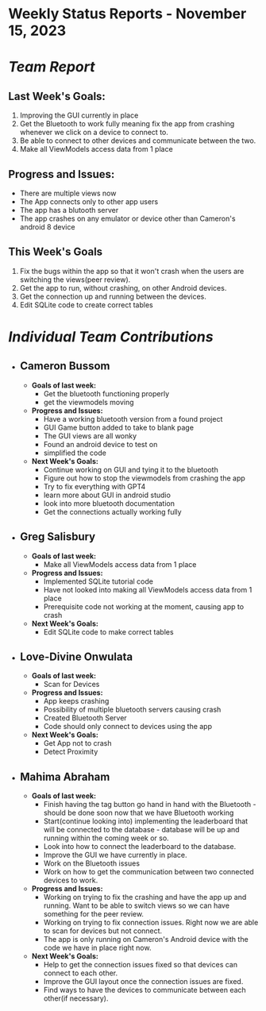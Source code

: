 # Weekly Status Reports - November 15, 2023

# *Team Report*

## Last Week's Goals:
1. Improving the GUI currently in place
2. Get the Bluetooth to work fully meaning fix the app from crashing whenever we click on a device to connect to.
3. Be able to connect to other devices and communicate between the two.
4. Make all ViewModels access data from 1 place
   
## Progress and Issues:
+ There are multiple views now
+ The App connects only to other app users
+ The app has a blutooth server
+ The app crashes on any emulator or device other than Cameron's android 8 device 


## This Week's Goals
1. Fix the bugs within the app so that it won't crash when the users are switching the views(peer review).
2. Get the app to run, without crashing, on other Android devices.
3. Get the connection up and running between the devices.
4. Edit SQLite code to create correct tables

# *Individual Team Contributions*

+ ## Cameron Bussom
    + **Goals of last week:**
      + Get the bluetooth functioning properly
      + get the viewmodels moving
    + **Progress and Issues:**
      + Have a working bluetooth version from a found project
      + GUI Game button added to take to blank page
      + The GUI views are all wonky
      + Found an android device to test on
      + simplified the code
    + **Next Week's Goals:**
      + Continue working on GUI and tying it to the bluetooth
      + Figure out how to stop the viewmodels from crashing the app
      + Try to fix everything with GPT4
      + learn more about GUI in android studio
      + look into more bluetooth documentation
      + Get the connections actually working fully

+ ## Greg Salisbury 
    + **Goals of last week:**
      +  Make all ViewModels access data from 1 place
    + **Progress and Issues:**
      + Implemented SQLite tutorial code 
      + Have not looked into making all ViewModels access data from 1 place
      + Prerequisite code not working at the moment, causing app to crash
    + **Next Week's Goals:**
      + Edit SQLite code to make correct tables

+ ## Love-Divine Onwulata
    + **Goals of last week:**
      + Scan for Devices
    + **Progress and Issues:**
      + App keeps crashing
      + Possibility of multiple bluetooth servers causing crash
      + Created Bluetooth Server
      + Code should only connect to devices using the app
    + **Next Week's Goals:**
      + Get App not to crash
      + Detect Proximity

+ ## Mahima Abraham
    + **Goals of last week:**
      + Finish having the tag button go hand in hand with the Bluetooth - should be done soon now that we have Bluetooth working
      + Start(continue looking into) implementing the leaderboard that will be connected to the database - database will be up and running within the coming week or so. 
      + Look into how to connect the leaderboard to the database.
      + Improve the GUI we have currently in place.
      + Work on the Bluetooth issues
      + Work on how to get the communication between two connected devices to work. 
    + **Progress and Issues:**
      + Working on trying to fix the crashing and have the app up and running. Want to be able to switch views so we can have something for the peer review.
      + Working on trying to fix connection issues. Right now we are able to scan for devices but not connect.
      + The app is only running on Cameron's Android device with the code we have in place right now. 
    + **Next Week's Goals:**
      + Help to get the connection issues fixed so that devices can connect to each other.
      + Improve the GUI layout once the connection issues are fixed.
      + Find ways to have the devices to communicate between each other(if necessary).
    
      
